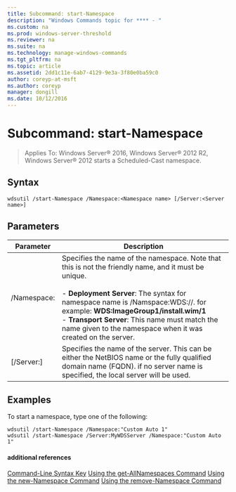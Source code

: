 ```yaml
---
title: Subcommand: start-Namespace
description: "Windows Commands topic for **** - "
ms.custom: na
ms.prod: windows-server-threshold
ms.reviewer: na
ms.suite: na
ms.technology: manage-windows-commands
ms.tgt_pltfrm: na
ms.topic: article
ms.assetid: 2dd1c11e-6ab7-4129-9e3a-3f80e0ba59c0
author: coreyp-at-msft
ms.author: coreyp
manager: dongill
ms.date: 10/12/2016
---
```

# Subcommand: start-Namespace

>Applies To: Windows Server&reg; 2016, Windows Server&reg; 2012 R2, Windows Server&reg; 2012
starts a Scheduled-Cast namespace.
## Syntax
```
wdsutil /start-Namespace /Namespace:<Namespace name> [/Server:<Server name>]
```
## Parameters
|Parameter|Description|
|-------|--------|
|/Namespace:<Namespace name>|Specifies the name of the namespace. Note that this is not the friendly name, and it must be unique.<br /><br />-   **Deployment Server**: The syntax for namespace name is /Namspace:WDS:<Image group>/<Image name>/<Index>. for example: **WDS:ImageGroup1/install.wim/1**<br />-   **Transport Server**: This name must match the name given to the namespace when it was created on the server.|
|[/Server:<Server name>]|Specifies the name of the server. This can be either the NetBIOS name or the fully qualified domain name (FQDN). if no server name is specified, the local server will be used.|
## <a name="BKMK_examples"></a>Examples
To start a namespace, type one of the following:
```
wdsutil /start-Namespace /Namespace:"Custom Auto 1"
wdsutil /start-Namespace /Server:MyWDSServer /Namespace:"Custom Auto 1"
```
#### additional references
[Command-Line Syntax Key](command-line-syntax-key.md)
[Using the get-AllNamespaces Command](using-the-get-allnamespaces-command.md)
[Using the new-Namespace Command](using-the-new-namespace-command.md)
[Using the remove-Namespace Command](using-the-remove-namespace-command.md)
